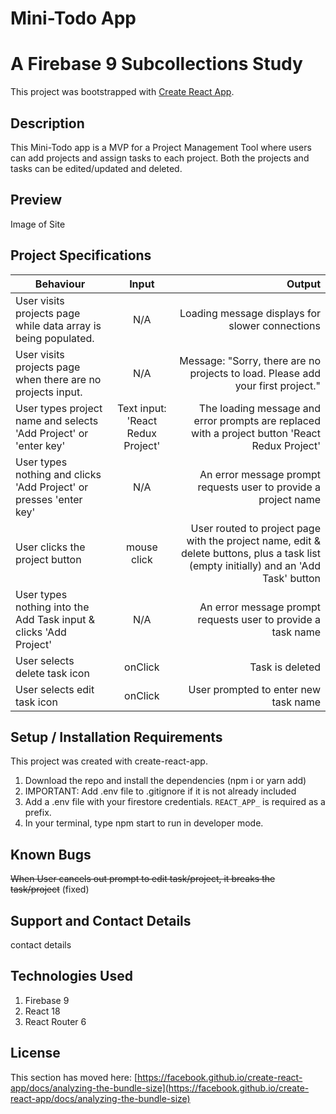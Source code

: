 # Mini-Todo App
# A Firebase 9 Subcollections Study

This project was bootstrapped with [Create React App](https://github.com/facebook/create-react-app).

## Description

This Mini-Todo app is a MVP for a Project Management Tool where users can add projects and assign tasks to each project. Both the projects and tasks can be edited/updated and deleted.

## Preview

Image of Site

## Project Specifications

| Behaviour | Input | Output |
| ------------- |:-------------:| ---------:|
| User visits projects page while data array is being populated. | N/A | Loading message displays for slower connections |
| User visits projects page when there are no projects input. | N/A | Message: "Sorry, there are no projects to load. Please add your first project." |
| User types project name and selects 'Add Project' or 'enter key'| Text input: 'React Redux Project' | The loading message and error prompts are replaced with a project button 'React Redux Project' |
| User types nothing and clicks 'Add Project' or presses 'enter key'| N/A | An error message prompt requests user to provide a project name |
| User clicks the project button | mouse click | User routed to project page with the project name, edit & delete buttons, plus a task list (empty initially) and an 'Add Task' button |
| User types nothing into the Add Task input & clicks 'Add Project'| N/A | An error message prompt requests user to provide a task name |
| User selects delete task icon| onClick | Task is deleted |
| User selects edit task icon| onClick | User prompted to enter new task name |

## Setup / Installation Requirements

This project was created with create-react-app.

1. Download the repo and install the dependencies (npm i or yarn add)
2. IMPORTANT: Add .env file to .gitignore if it is not already included
3. Add a .env file with your firestore credentials. `REACT_APP_` is required as a prefix.
4. In your terminal, type npm start to run in developer mode.


## Known Bugs

~~When User cancels out prompt to edit task/project, it breaks the task/project~~ (fixed)

## Support and Contact Details

contact details

## Technologies Used

1. Firebase 9
2. React 18
3. React Router 6


## License

This section has moved here: [https://facebook.github.io/create-react-app/docs/analyzing-the-bundle-size](https://facebook.github.io/create-react-app/docs/analyzing-the-bundle-size)
